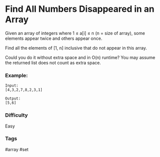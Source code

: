 # Find All Numbers Disappeared in an Array

Given an array of integers where 1 ≤ a[i] ≤ n (n = size of array), some
elements appear twice and others appear once.

Find all the elements of [1, n] inclusive that do not appear in this array.

Could you do it without extra space and in O(n) runtime? You may assume
the returned list does not count as extra space.

### Example:

```
Input:
[4,3,2,7,8,2,3,1]

Output:
[5,6]
```

### Difficulty

Easy

### Tags

#array #set
